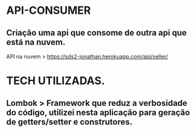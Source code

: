 # API-CONSUMER
## Criação uma api que consome de outra api que está na nuvem.
API na nuvem > https://sds2-jonathan.herokuapp.com/api/seller/
# TECH UTILIZADAS.
## Lombok > Framework que reduz a verbosidade do código, utilizei nesta aplicação para geração de getters/setter e construtores.
